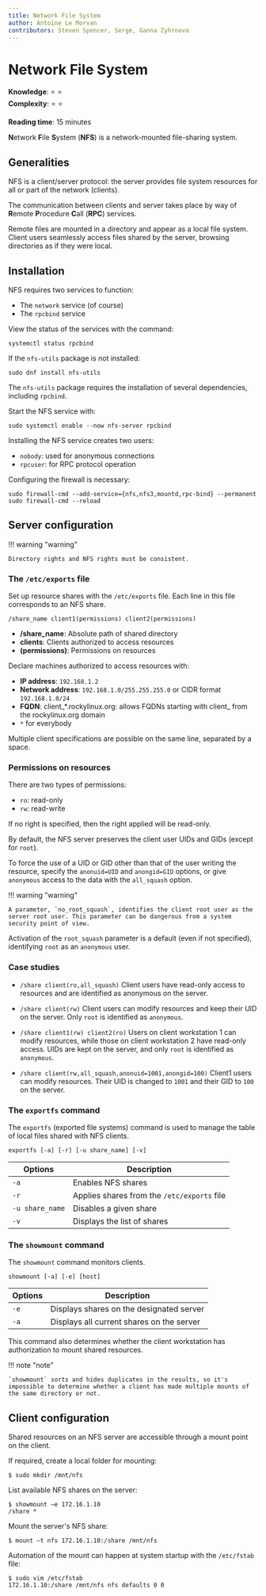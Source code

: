 ```yaml
---
title: Network File System
author: Antoine Le Morvan
contributors: Steven Spencer, Serge, Ganna Zyhrnova
---
```

# Network File System

**Knowledge**: :star: :star:   
**Complexity**: :star: :star:   

**Reading time**: 15 minutes

**N**etwork **F**ile **S**ystem (**NFS**) is a network-mounted file-sharing system.

## Generalities

NFS is a client/server protocol: the server provides file system resources for all or part of the network (clients).

The communication between clients and server takes place by way of  **R**emote **P**rocedure **C**all (**RPC**) services.

Remote files are mounted in a directory and appear as a local file system. Client users seamlessly access files shared by the server, browsing directories as if they were local.

## Installation

NFS requires two services to function:

* The `network` service (of course)
* The `rpcbind` service

View the status of the services with the command:

```
systemctl status rpcbind
```

If the `nfs-utils` package is not installed:

```
sudo dnf install nfs-utils
```

The `nfs-utils` package requires the installation of several dependencies, including `rpcbind`.

Start the NFS service with:

```
sudo systemctl enable --now nfs-server rpcbind
```

Installing the NFS service creates two users:

* `nobody`: used for anonymous connections
* `rpcuser`: for RPC protocol operation

Configuring the firewall is necessary:

```
sudo firewall-cmd --add-service={nfs,nfs3,mountd,rpc-bind} --permanent 
sudo firewall-cmd --reload
```

## Server configuration

!!! warning "warning"

    Directory rights and NFS rights must be consistent.

### The `/etc/exports` file

Set up resource shares with the `/etc/exports` file. Each line in this file corresponds to an NFS share.

```
/share_name	client1(permissions) client2(permissions)
```

* **/share_name**: Absolute path of shared directory
* **clients**: Clients authorized to access resources
* **(permissions)**: Permissions on resources

Declare machines authorized to access resources with:

* **IP address**: `192.168.1.2`
* **Network address**: `192.168.1.0/255.255.255.0` or CIDR format `192.168.1.0/24`
* **FQDN**: client_*.rockylinux.org: allows FQDNs starting with client_ from the rockylinux.org domain
* `*` for everybody

Multiple client specifications are possible on the same line, separated by a space.

### Permissions on resources

There are two types of permissions:

* `ro`: read-only
* `rw`: read-write

If no right is specified, then the right applied will be read-only.

By default, the NFS server preserves the client user UIDs and GIDs (except for `root`).

To force the use of a UID or GID other than that of the user writing the resource, specify the `anonuid=UID` and `anongid=GID` options, or give `anonymous` access to the data with the `all_squash` option.

!!! warning "warning" 

    A parameter, `no_root_squash`, identifies the client root user as the server root user. This parameter can be dangerous from a system security point of view.

Activation of the `root_squash` parameter is a default (even if not specified), identifying `root` as an `anonymous` user.

### Case studies

* `/share client(ro,all_squash)`
Client users have read-only access to resources and are identified as anonymous on the server.

* `/share client(rw)`
Client users can modify resources and keep their UID on the server. Only `root` is identified as `anonymous`.

* `/share client1(rw) client2(ro)`
Users on client workstation 1 can modify resources, while those on client workstation 2 have read-only access.
UIDs are kept on the server, and only `root` is identified as `anonymous`.

* `/share client(rw,all_squash,anonuid=1001,anongid=100)`
Client1 users can modify resources. Their UID is changed to `1001` and their GID to `100` on the server.

### The `exportfs` command

The `exportfs` (exported file systems) command is used to manage the table of local files shared with NFS clients.

```
exportfs [-a] [-r] [-u share_name] [-v]
```

| Options         | Description                               |
| --------------- | ----------------------------------------- |
| `-a`            | Enables NFS shares                         |
| `-r`            | Applies shares from the `/etc/exports` file |
| `-u share_name` | Disables a given share                    |
| `-v`            | Displays the list of shares               |

### The `showmount` command

The `showmount` command monitors clients.

```
showmount [-a] [-e] [host]
```

| Options | Description                               |
| ------- | ----------------------------------------- |
| `-e`    | Displays shares on the designated server  |
| `-a`    | Displays all current shares on the server |

This command also determines whether the client workstation has authorization to mount shared resources.

!!! note "note"

    `showmount` sorts and hides duplicates in the results, so it's impossible to determine whether a client has made multiple mounts of the same directory or not.

## Client configuration

Shared resources on an NFS server are accessible through a mount point on the client.

If required, create a local folder for mounting:

```
$ sudo mkdir /mnt/nfs
```

List available NFS shares on the server:

```
$ showmount –e 172.16.1.10
/share *
```

Mount the server's NFS share:

```
$ mount –t nfs 172.16.1.10:/share /mnt/nfs
```

Automation of the mount can happen at system startup with the `/etc/fstab` file:

```
$ sudo vim /etc/fstab
172.16.1.10:/share /mnt/nfs nfs defaults 0 0
```

